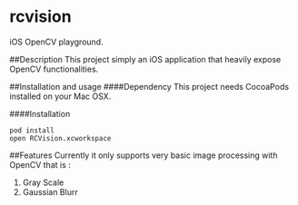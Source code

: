 rcvision
========

iOS OpenCV playground.

##Description
This project simply an iOS application that heavily expose OpenCV functionalities.

##Installation and usage
####Dependency
This project needs CocoaPods installed on your Mac OSX.

####Installation
```
pod install
open RCVision.xcworkspace
```
##Features
Currently it only supports very basic image processing with OpenCV that is :

1. Gray Scale
2. Gaussian Blurr




